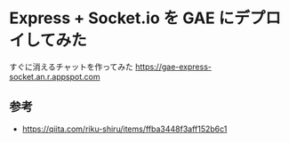 # Express + Socket.io を GAE にデプロイしてみた

すぐに消えるチャットを作ってみた
https://gae-express-socket.an.r.appspot.com

## 参考

- https://qiita.com/riku-shiru/items/ffba3448f3aff152b6c1
